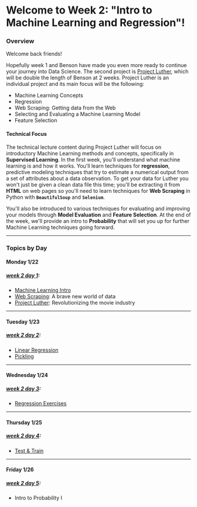 # Welcome to Week 2: "Intro to Machine Learning and Regression"!

### <a name="overview"></a>Overview

Welcome back friends!

Hopefully week 1 and Benson have made you even more ready to continue your journey into Data Science. The second project is [Project Luther](/projects/02-luther), which will be double the length of Benson at 2 weeks.  Project Luther is an individual project and its main focus will be the following:

* Machine Learning Concepts
* Regression
* Web Scraping: Getting data from the Web
* Selecting and Evaluating a Machine Learning Model
* Feature Selection

#### Technical Focus
The technical lecture content during Project Luther will focus on introductory Machine Learning methods and concepts, specifically in **Supervised Learning**.  In the first week, you'll understand what machine learning is and how it works.  You'll learn techniques for **regression**, predictive modeling techniques that try to estimate a numerical output from a set of attributes about a data observation.  To get your data for Luther you won't just be given a clean data file this time; you'll be extracting it from **HTML** on web pages so you'll need to learn techniques for **Web Scraping** in Python with **`BeautifulSoup`** and **`Selenium`**.  

You'll also be introduced to various techniques for evaluating and improving your models through **Model Evaluation** and **Feature Selection**.  At the end of the week, we'll provide an intro to **Probability** that will set you up for further Machine Learning techniques going forward.

---

### <a name="topics"></a>Topics by Day


#### Monday 1/22
##### [week 2 day 1](01-project_soup):

* [Machine Learning Intro](01-project_soup/Intro_to_Machine_Learning.pdf)  
* [Web Scraping](01-project_soup/web_scraping_beautifulsoup.ipynb): A brave new world of data
* [Project Luther](/projects/02-luther): Revolutionizing the movie industry

---

#### Tuesday 1/23
##### [week 2 day 2](02-regression_scrape):

* [Linear Regression ](02-regression_scrape/Linear_Regression.pdf)
* [Pickling](02-regression_scrape/Pickling_Python_Objects.ipynb)


---

#### Wednesday 1/24
##### [week 2 day 3](03-regression_statsmodels):

* [Regression Exercises](03-regression_statsmodels/Intro_to_Regression.ipynb)

---

#### Thursday 1/25
##### [week 2 day 4](04-cross_validation):

* [Test & Train](04-cross_validation/train_and_test.pdf)

---

#### Friday 1/26
##### [week 2 day 5](05-probability):

* Intro to Probability I


